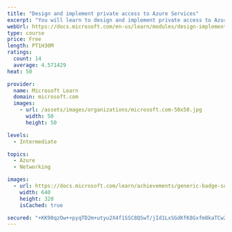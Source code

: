 ```yaml
---
title: "Design and implement private access to Azure Services"
excerpt: "You will learn to design and implement private access to Azure Services with Azure Private Link, and virtual network service endpoints."
webUrl: https://docs.microsoft.com/en-us/learn/modules/design-implement-private-access-to-azure-services/
type: course
price: Free
length: PT1H30M
ratings:
  count: 14
  average: 4.571429
heat: 50

provider:
  name: Microsoft Learn
  domain: microsoft.com
  images:
    - url: /assets/images/organizations/microsoft.com-50x50.jpg
      width: 50
      height: 50

levels:
  - Intermediate

topics:
  - Azure
  - Networking

images:
  - url: https://docs.microsoft.com/learn/achievements/generic-badge-social.png
    width: 640
    height: 320
    isCached: true

secured: "+KK90qzOw++pyqTD2m+utyu2X4f1SSC8QSwT/jId1LxSGdKfK8Gxfm8kaTCw2PQNzB0/gHAfbWxlifGzbBVi1Nj5LQ+67k6HCPMiGOHdJ8BJ2qPaBKdixAN58LvmHrGbtzZ2vMIjoEO+K8/XbRGvCYskyM87JDhdFYCpeAuMwfEvBJ68mZ/uMA0C+OPH4XlvJ8bUiPFFKNgSkBK0ycyB4O03+15QFYoxmm3nvPWoR19LLI/LX6qNAzyhyYbKRLHAIyecJ/IEUs8kyK/troz0aO6DsLmFCx1fRNKdPuy3yEPdsVrIyQV3XPu4C08935eJB2XPjrrle1f09uL26kzx67rgdjJgqsmo9endymIM1HJClAj8feAmf6s+CvsNgSNB2GpPHU5dC6C/FgdNV+Wavl7hIbbSwb5akMFeOiyotDU=;jNZ+7/86hz+c0w+frOFoWw=="
---
```


